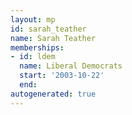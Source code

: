 ```yaml
---
layout: mp
id: sarah_teather
name: Sarah Teather
memberships:
- id: ldem
  name: Liberal Democrats
  start: '2003-10-22'
  end: 
autogenerated: true
---
```

